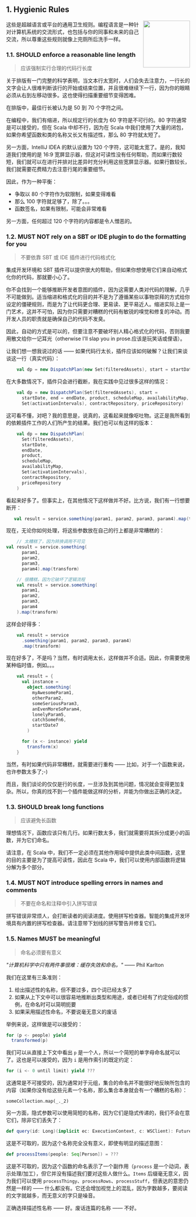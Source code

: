 ## 1. Hygienic Rules

<img src=".././assets/scala-logo-256.png"  align="right" width="128" height="128" />

这些是超越语言或平台的通用卫生规则。编程语言是一种针对计算机系统的交流形式，也包括与你的同事和未来的自己交流，所以尊重这些规则就像上完厕所后洗手一样。

### 1.1. SHOULD enforce a reasonable line length

> 应该强制实行合理的代码行长度

关于排版有一门完整的科学表明，当文本行太宽时，人们会失去注意力，一行长的文字会让人很难判断该行的开始或结束位置，并且很难继续下一行，因为你的眼睛必须从右到左移动很多。这也使得扫描重要细节变得困难。

在排版中，最佳行长被认为是 50 到 70 个字符之间。

在编程中，我们有缩进，所以规定行的长度为 60 字符是不可行的。80 字符通常是可以接受的，但在 Scala 中却不行，因为在 Scala 中我们使用了大量的闭包，如果你希望函数和类的名称又长又有描述性，那么 80 字符就太短了。

另一方面，IntelliJ IDEA 的默认设置为 120 个字符，这可能太宽了。是的，我知道我们使用的是 16:9 宽屏显示器，但这对可读性没有任何帮助，而如果行数较短，我们就可以在进行并排对比差异时充分利用这些宽屏显示器。如果行数较长，我们就需要花费精力去注意行尾的重要细节。

因此，作为一种平衡：
- 争取以 80 个字符作为软限制，如果变得难看
- 那么 100 字符就足够了，除了。。。
- 函数签名，如果有限制，可能会非常难看

另一方面，任何超过 120 个字符的内容都是令人憎恶的。


### 1.2. MUST NOT rely on a SBT or IDE plugin to do the formatting for you

> 不要依靠 SBT 或 IDE 插件进行代码格式化 

集成开发环境和 SBT 插件可以提供很大的帮助，但如果你想使用它们来自动格式化你的代码，那就要小心了。

你不会找到一个能够推断开发者意图的插件，因为这需要人类对代码的理解，几乎不可能做到。适当缩进和格式化的目的并不是为了遵循某些以事物崇拜的方式给你设定的僵硬规则，而是为了让代码更合理、更易读、更平易近人。缩进实际上是一门艺术，这并不可怕，因为你只需要对糟糕的代码有敏锐的嗅觉和修复的冲动。而开发人员的职责就是确保自己的代码不发臭。

因此，自动的方式是可以的，但要注意不要破坏别人精心格式化的代码，否则我要用散文给你一记耳光（otherwise I'll slap you in prose.应该是玩笑话或俚语）。

让我们想一想我说过的话 —— 如果代码行太长，插件应该如何破解？让我们来谈谈这一行（真实代码）：
```scala
    val dp = new DispatchPlan(new Set(filteredAssets), start = startDate, end = endDate, product, scheduleMap, availabilityMap, Set(activationIntervals.get), contractRepository, priceRepository)
```

在大多数情况下，插件只会进行截断，我在实践中见过很多这样的情况：
```scala
    val dp = new DispatchPlan(Set(filteredAssets), start =
      startDate, end = endDate, product, scheduleMap, availabilityMap,
      Set(activationIntervals), contractRepository, priceRepository)
```

这可看不懂，对吧？我的意思是，说真的，这看起来就像呕吐物。这正是我所看到的依赖插件工作的人们所产生的结果。我们也可以有这样的版本：
```scala
    val dp = new DispatchPlan(
      Set(filteredAssets),
      startDate,
      endDate,
      product,
      scheduleMap,
      availabilityMap,
      Set(activationIntervals),
      contractRepository,
      priceRepository
    )
```

看起来好多了。但事实上，在其他情况下这样做并不好。比方说，我们有一行想要断开：
```scala
   val result = service.something(param1, param2, param3, param4).map(transform)
```

现在，无论你如何处理，将这些参数放在自己的行上都是非常糟糕的：
```scala
    // 太糟糕了，因为转换调用不可见
val result = service.something(
      param1,
      param2,
      param3,
      param4).map(transform)

    // 很糟糕，因为它破坏了逻辑流程
    val result = service.something(
      param1,
      param2,
      param3,
      param4
    ).map(transform)
```

这样会好得多：

```scala
    val result = service
      .something(param1, param2, param3, param4)
      .map(transform)
```

现在好多了，不是吗？当然，有时调用太长，这样做并不合适。因此，你需要使用某种临时值，例如。。。
```scala
    val result = {
      val instance =
        object.something(
          myAwesomeParam1,
          otherParam2,
          someSeriousParam3,
          anEvenMoreSoParam4,
          lonelyParam5,
          catchSomeFn6,
          startDate7
        )

      for (x <- instance) yield
        transform(x)
    }
```

当然，有时如果代码非常糟糕，就需要进行重构 —— 比如，对于一个函数来说，也许参数太多了;-)

而且，我们谈论的仅仅是行的长度，一旦涉及到其他问题，情况就会变得更加复杂。所以，你真的找不到一个插件能做这样的分析，并能为你做出正确的决定。

### 1.3. SHOULD break long functions

> 应该避免长函数

理想情况下，函数应该只有几行。如果行数太多，我们就需要将其拆分成更小的函数，并为它们命名。

请注意，在 Scala 中，我们不一定必须在其他作用域中提供此类中间函数，这里的目的主要是为了提高可读性，因此在 Scala 中，我们可以使用内部函数将逻辑分解为多个部分。

### 1.4. MUST NOT introduce spelling errors in names and comments

> 不要在命名和注释中引入拼写错误

拼写错误非常烦人，会打断读者的阅读进度。使用拼写检查器。智能的集成开发环境具有内置的拼写检查器。请注意带下划线的拼写警告并修复它们。

### 1.5. Names MUST be meaningful

> 命名必须要有意义

*"计算机科学中只有两件事很难：缓存失效和命名。"* —— Phil Karlton

我们在这里有三条准则：
1. 给出描述性的名称，但不要过多，四个词已经太多了
2. 如果从上下文中可以很容易地推断出类型和用途，或者已经有了约定俗成的惯例，在命名时可以简明扼要
3. 如果采用描述性命名，不要说毫无意义的废话

举例来说，这样做是可以接受的：

```scala
for (p <- people) yield
  transformed(p)
```

我们可以从直接上下文中看出 `p` 是一个人，所以一个简短的单字母命名就可以了。这也是可以接受的，因为 `i` 是用作索引的既定约定：

```scala
for (i <- 0 until limit) yield ???
```

这通常是不可接受的，因为通常对于元组，集合的命名并不能很好地反映所包含的内容（如果你没有给这些元素一个名称，那么集合本身就会有一个糟糕的名称）：
```
someCollection.map(_._2)
```

另一方面，隐式参数可以使用简短的名称，因为它们是隐式传递的，我们不会在意它们，除非它们丢失了：
```scala
def query(id: Long)(implicit ec: ExecutionContext, c: WSClient): Future[Response]
```

这是不可取的，因为这个名称完全没有意义，即使有明显的描述意图：
```scala
def processItems(people: Seq[Person]) = ???
```

这是不可取的，因为这个函数的命名表示了一个副作用（`process` 是一个动词，表示处理/加工），但它并没有描述我们要对这些人做什么。`Items` 后缀毫无意义，因为我们可以使用 `processThingy`、`processRows`、`processStuff`，但表达的意思仍然是一样的 —— 什么都没有。它还会增加视觉上的混乱，因为字数越多，要阅读的文字就越多，而无意义的字只是噪音。

正确选择描述性名称 —— 好。废话连篇的名称 —— 不好。